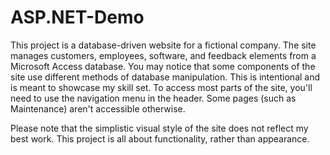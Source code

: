 # ASP.NET-Demo
This project is a database-driven website for a fictional company. The site manages customers, employees, software, and feedback elements from a Microsoft Access database. You may notice that some components of the site use different methods of database manipulation. This is intentional and is meant to showcase my skill set.
To access most parts of the site, you'll need to use the navigation menu in the header. Some pages (such as Maintenance) aren't accessible otherwise. 

Please note that the simplistic visual style of the site does not reflect my best work. This project is all about functionality, rather than appearance.
